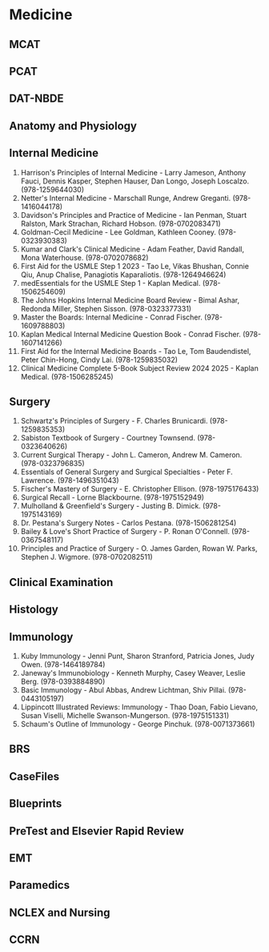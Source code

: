# Medicine
## MCAT
## PCAT
## DAT-NBDE
## Anatomy and Physiology
## Internal Medicine
1. Harrison's Principles of Internal Medicine - Larry Jameson, Anthony Fauci, Dennis Kasper, Stephen Hauser, Dan Longo, Joseph Loscalzo. (978-1259644030)
2. Netter's Internal Medicine - Marschall Runge, Andrew Greganti. (978-1416044178)
3. Davidson's Principles and Practice of Medicine - Ian Penman, Stuart Ralston, Mark Strachan, Richard Hobson. (978-0702083471)
4. Goldman-Cecil Medicine - Lee Goldman, Kathleen Cooney. (978-0323930383)
5. Kumar and Clark's Clinical Medicine - Adam Feather, David Randall, Mona Waterhouse. (978-0702078682)
6. First Aid for the USMLE Step 1 2023 - Tao Le, Vikas Bhushan, Connie Qiu, Anup Chalise, Panagiotis Kaparaliotis. (978-1264946624)
7. medEssentials for the USMLE Step 1 - Kaplan Medical. (978-1506254609)
8. The Johns Hopkins Internal Medicine Board Review - Bimal Ashar, Redonda Miller, Stephen Sisson. (978-0323377331)
9. Master the Boards: Internal Medicine - Conrad Fischer. (978-1609788803)
10. Kaplan Medical Internal Medicine Question Book - Conrad Fischer. (978-1607141266)
11. First Aid for the Internal Medicine Boards - Tao Le, Tom Baudendistel, Peter Chin-Hong, Cindy Lai. (978-1259835032)
12. Clinical Medicine Complete 5-Book Subject Review 2024 2025 - Kaplan Medical. (978-1506285245)
## Surgery
1. Schwartz's Principles of Surgery - F. Charles Brunicardi. (978-1259835353)
2. Sabiston Textbook of Surgery - Courtney Townsend. (978-0323640626)
3. Current Surgical Therapy - John L. Cameron, Andrew M. Cameron. (978-0323796835)
4. Essentials of General Surgery and Surgical Specialties - Peter F. Lawrence. (978-1496351043)
5. Fischer's Mastery of Surgery - E. Christopher Ellison. (978-1975176433)
6. Surgical Recall - Lorne Blackbourne. (978-1975152949)
7. Mulholland & Greenfield's Surgery - Justing B. Dimick. (978-1975143169)
8. Dr. Pestana's Surgery Notes - Carlos Pestana. (978-1506281254)
9. Bailey & Love's Short Practice of Surgery - P. Ronan O'Connell. (978-0367548117)
10. Principles and Practice of Surgery - O. James Garden, Rowan W. Parks, Stephen J. Wigmore. (978-0702082511)
## Clinical Examination
## Histology
## Immunology
1. Kuby Immunology - Jenni Punt, Sharon Stranford, Patricia Jones, Judy Owen. (978-1464189784)
2. Janeway's Immunobiology - Kenneth Murphy, Casey Weaver, Leslie Berg. (978-0393884890)
3. Basic Immunology - Abul Abbas, Andrew Lichtman, Shiv Pillai. (978-0443105197)
4. Lippincott Illustrated Reviews: Immunology - Thao Doan, Fabio Lievano, Susan Viselli, Michelle Swanson-Mungerson. (978-1975151331)
5. Schaum's Outline of Immunology - George Pinchuk. (978-0071373661)
## BRS
## CaseFiles
## Blueprints
## PreTest and Elsevier Rapid Review
## EMT
## Paramedics
## NCLEX and Nursing
## CCRN
